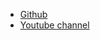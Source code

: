* [Github](https://github.com/Martodox/animated-graph-generator)
* [Youtube channel](https://www.youtube.com/playlist?list=PLPvM6BKGmMHePGnWuspLkqHhlb1F_9IJo)
